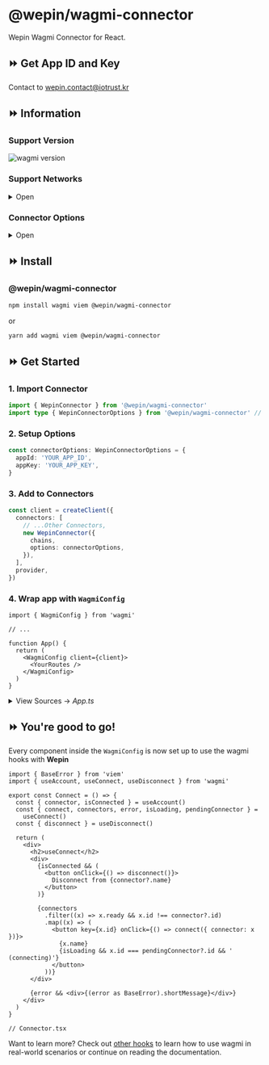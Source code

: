 # @wepin/wagmi-connector

Wepin Wagmi Connector for React.

## ⏩ Get App ID and Key

Contact to wepin.contact@iotrust.kr

## ⏩ Information

### Support Version

![wagmi version](https://img.shields.io/badge/wagmi-0.12.x-green)

### Support Networks

<details>
<summary>Open</summary>

- [WepinProvider Docs](https://www.npmjs.com/package/@wepin/provider)

| Chain ID | Network Name            | Network Variable   |
| -------- | ----------------------- | ------------------ |
| 1        | Ethereum Mainnet        | ethereum           |
| 5        | Ethereum Goerli Testnet | evmeth-goerli      |
| 19       | Songbird Canary Network | evmsongbird        |
| 137      | Polygon Mainnet         | evmpolygon         |
| 1001     | Klaytn Testnet          | klaytn-testnet     |
| 2731     | Time Testnet            | evmtime-elizabeth  |
| 8217     | Klaytn Mainnet          | klaytn             |
| 80001    | Polygon Mumbai          | evmpolygon-testnet |

</details>

### Connector Options

<details>
<summary>Open</summary>

- `appId` \<string>
- `appKey` \<string>
- `defaultChainId` \<number> _optional_
  - **defaultChainId:**
    - Defines the default network that the provider connects to during initialization
    - It defaults to the network of the User's first account.
- `attributes` \<IAttributes> _optional_
  - The `attributes` type extends [`@wepin/types`](https://github.com/WepinWallet/wepin-js-sdk-types) as `IAttributes`
    - **type:**
      - The type of display of widget as wepin is initiated (defalut: 'hide)
        - 'hide' | 'show'
    - **defaultLanguage:**
      - Specifies the language displayed on the widget (default: 'ko')
      - Currently, only 'ko' and 'en' are supported.
    - **defaultCurrency:**
      - Sets the currency displayed on the widget (default: 'KRW').

</details>

## ⏩ Install

### @wepin/wagmi-connector

```bash
npm install wagmi viem @wepin/wagmi-connector
```

or

```bash
yarn add wagmi viem @wepin/wagmi-connector
```

## ⏩ Get Started

### 1. Import Connector

```ts
import { WepinConnector } from '@wepin/wagmi-connector'
import type { WepinConnectorOptions } from '@wepin/wagmi-connector' // ts
```

### 2. Setup Options

```ts
const connectorOptions: WepinConnectorOptions = {
  appId: 'YOUR_APP_ID',
  appKey: 'YOUR_APP_KEY',
}
```

### 3. Add to Connectors

```ts
const client = createClient({
  connectors: [
    // ...Other Connectors,
    new WepinConnector({
      chains,
      options: connectorOptions,
    }),
  ],
  provider,
})
```

### 4. Wrap app with `WagmiConfig`

```tsx
import { WagmiConfig } from 'wagmi'

// ...

function App() {
  return (
    <WagmiConfig client={client}>
      <YourRoutes />
    </WagmiConfig>
  )
}
```

<details>
<summary>View Sources -> <i>App.ts</i></summary>

```tsx
import { WagmiConfig, configureChains, createClient } from 'wagmi'
import { avalanche, goerli, mainnet, optimism } from 'wagmi/chains'

import {
  WepinConnector,
  type WepinConnectorOptions,
} from '@wepin/wagmi-connector'
import { CoinbaseWalletConnector } from 'wagmi/connectors/coinbaseWallet'
import { MetaMaskConnector } from 'wagmi/connectors/metaMask'

import { publicProvider } from 'wagmi/providers/public'
import { Account, Connect, NetworkSwitcher } from './components'

const { chains, provider, webSocketProvider } = configureChains(
  [mainnet, goerli, optimism, avalanche],
  [publicProvider()],
  { targetQuorum: 1 },
)

const connectorOptions: WepinConnectorOptions = {
  appId: 'YOUR_APP_ID',
  appKey: 'YOUR_APP_KEY',
}

const client = createClient({
  autoConnect: true,
  connectors: [
    new WepinConnector({
      chains,
      options: connectorOptions,
    }),
  ],
  provider,
  webSocketProvider,
})

export const App = () => {
  return (
    <>
      <WagmiConfig client={client}>
        <YourRoutes />
      </WagmiConfig>
    </>
  )
}

// App.tsx
```

</details>

## ⏩ You're good to go!

Every component inside the `WagmiConfig` is now set up to use the wagmi hooks with **Wepin**

```tsx
import { BaseError } from 'viem'
import { useAccount, useConnect, useDisconnect } from 'wagmi'

export const Connect = () => {
  const { connector, isConnected } = useAccount()
  const { connect, connectors, error, isLoading, pendingConnector } =
    useConnect()
  const { disconnect } = useDisconnect()

  return (
    <div>
      <h2>useConnect</h2>
      <div>
        {isConnected && (
          <button onClick={() => disconnect()}>
            Disconnect from {connector?.name}
          </button>
        )}

        {connectors
          .filter((x) => x.ready && x.id !== connector?.id)
          .map((x) => (
            <button key={x.id} onClick={() => connect({ connector: x })}>
              {x.name}
              {isLoading && x.id === pendingConnector?.id && ' (connecting)'}
            </button>
          ))}
      </div>

      {error && <div>{(error as BaseError).shortMessage}</div>}
    </div>
  )
}

// Connector.tsx
```

Want to learn more? Check out [other hooks](https://wagmi.sh/react/hooks/useAccount) to learn how to use wagmi in real-world scenarios or continue on reading the documentation.
